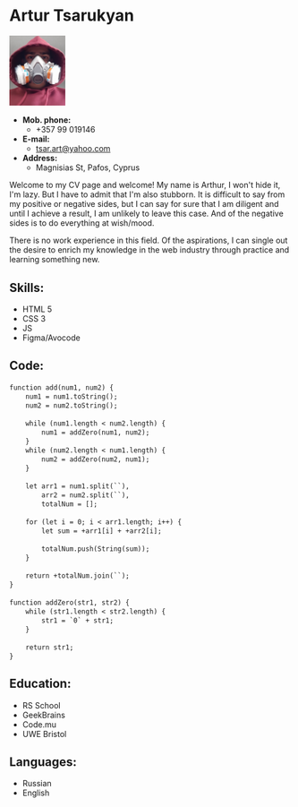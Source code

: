 # **Artur Tsarukyan**

<img src="./my_picture/20211217_162943.jpg" alt="My photo" title="Hello, it's me" width="100"/>

* **Mob. phone:**
  * +357 99 019146
* **E-mail:**
  * tsar.art@yahoo.com
* **Address:**
  * Magnisias St, Pafos, Cyprus

Welcome to my CV page and welcome! My name is Arthur, I won't hide it, I'm lazy. But I have to admit that I'm also stubborn. It is difficult to say from my positive or negative sides, but I can say for sure that I am diligent and until I achieve a result, I am unlikely to leave this case. And of the negative sides is to do everything at wish/mood.

There is no work experience in this field. Of the aspirations, I can single out the desire to enrich my knowledge in the web industry through practice and learning something new.

## **Skills:**

* HTML 5
* CSS 3
* JS
* Figma/Avocode

## **Code:**

```
function add(num1, num2) {
    num1 = num1.toString();
    num2 = num2.toString();

    while (num1.length < num2.length) {
        num1 = addZero(num1, num2);
    }
    while (num2.length < num1.length) {
        num2 = addZero(num2, num1);
    }

    let arr1 = num1.split(``),
        arr2 = num2.split(``),
        totalNum = [];
                
    for (let i = 0; i < arr1.length; i++) {
        let sum = +arr1[i] + +arr2[i];
            
        totalNum.push(String(sum));
    }

    return +totalNum.join(``);
}

function addZero(str1, str2) {
    while (str1.length < str2.length) {
        str1 = `0` + str1;
    }

    return str1;
}
```

## **Education:**

* RS School
* GeekBrains
* Code.mu
* UWE Bristol

## **Languages:**

* Russian
* English